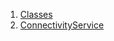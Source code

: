 

1. [Classes](file-___home_harshil_Desktop_open-source_palisadoes_talawa_lib_services_third_party_service_connectivity_service/#classes)
2. [ConnectivityService](file-___home_harshil_Desktop_open-source_palisadoes_talawa_lib_services_third_party_service_connectivity_service/ConnectivityService-class.html)
